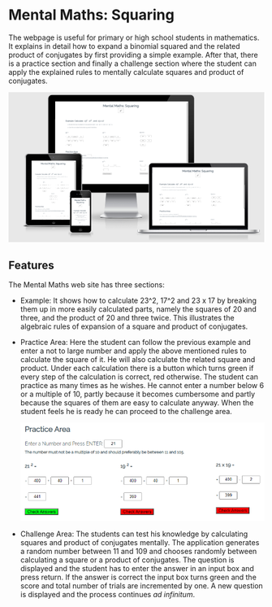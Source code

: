 # Mental Maths: Squaring
The webpage is useful for primary or high school students in mathematics. It explains in detail how to expand a binomial squared and the related product of conjugates by first providing a simple example. After that, there is a practice section and finally a challenge section where the student can apply the explained rules to mentally calculate squares and product of conjugates.

<img src="assets/images/responsiveness.PNG" alt="The Mental Maths website on different screen sizes">

## Features
The Mental Maths web site has three sections:
- Example: 
    It shows how to calculate 23^2, 17^2 and 23 x 17 by breaking them up in more easily calculated parts, namely the squares of 20 and three, and the product of 20 and three twice. This illustrates the algebraic rules of expansion of a square and product of conjugates.

- Practice Area:
    Here the student can follow the previous example and enter a not to large number and apply the above mentioned rules to calculate the square of it. He will also calculate the related square and product. Under each calculation there is a button which turns green if every step of the calculation is correct, red otherwise. The student can practice as many times as he wishes. He cannot enter a number below 6 or a multiple of 10, partly because it becomes cumbersome and partly because the squares of them are easy to calculate anyway. When the student feels he is ready he can proceed to the challenge area.

    <img src="assets/images/practice-area.PNG" alt="The practice area lets the student to calculate squares">
- Challenge Area:
    The students can test his knowledge by calculating squares and product of conjugates mentally. The application generates a random number between 11 and 109 and chooses randomly between calculating a square or a product of conjugates. The question is displayed and the student has to enter the answer in an input box and press return. If the answer is correct the input box turns green and the score and total number of trials are incremented by one. A new question is displayed and the process continues <em>ad infinitum</em>. 

